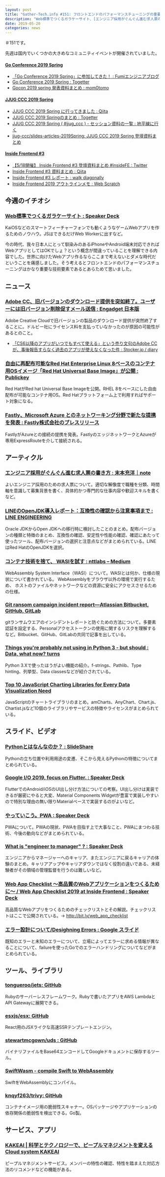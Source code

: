 ```yaml
---
layout: post
title: "Gather-Tech.info #151: フロントエンドのパフォーマンスチューニングの重要性"
description: "Web標準でつくるガラケーサイト、[エンジニア採用がぐんぐん進む求人票の書き方、LINEのOpenJDK導入レポート：互換性の確認から注意事項まで など"
date: 2019-05-20
categories: news
---
```


＃151です。

先週は国内でいくつかの大きめなコミュニティイベントが開催されていました。

#### [Go Conference 2019 Spring](https://gocon.connpass.com/event/124530/)

- [「Go Conference 2019 Spring」に参加してきた！ : Fumiエンジニアブログ](https://engineer-fumi.hatenablog.com/entry/2019/05/18/172000)
- [Go Conference 2019 Spring : Togetter](https://togetter.com/li/1356331)
- [Gocon 2019 spring 発表資料まとめ : mom0tomo](https://mom0tomo.github.io/post/gocon_2019_spring/)

#### [JJUG CCC 2019 Spring](http://www.java-users.jp/ccc2019spring/#/)

- [JJUG CCC 2019 Spring に行ってきました : Qiita](https://qiita.com/taumax/items/2f4ff3a82cb1f243e572)
- [JJUG CCC 2019 Springのまとめ : Togetter](https://togetter.com/li/1356737)
- [JJUG CCC 2019 Spring ( #jjug_ccc ) - セッション資料の一覧 : 地平線に行く](https://yujisoftware.hatenablog.com/entry/2019/05/19/040112)
- [jjug-ccc/slides-articles-2019Spring: JJUG CCC 2019 Spring 登壇資料まとめ](https://github.com/jjug-ccc/slides-articles-2019Spring)

#### [Inside Frontend #3](https://inside-frontend.com/)

- [【5/18開催】 Inside Frontend #3 登壇資料まとめ #insideFE : Twitter](https://twitter.com/i/moments/1129696037717794817)
- [Inside Frontend #3 資料まとめ : Qiita](https://qiita.com/sunasun/items/9e6cc93777027b0c8457)
- [Inside Frontend #3 レポート : walk diagonally](https://walk-diagonally.hatenablog.com/entry/2019/05/19/175203)
- [Inside Frontend 2019 アウトラインメモ : Web Scratch](https://efcl.info/2019/05/18/inside-frontend-2019/)

## 今週のイチオシ

### [Web標準でつくるガラケーサイト : Speaker Deck](https://speakerdeck.com/kosamari/webbiao-zhun-detukurugarakesaito)

KaiOSなどのスマートフィーチャーフォンでも動くようなゲームWebアプリを作るためのノウハウ。JSはできるだけWeb Workerに出すなど。

今の時代、我々日本人にとって馴染みのあるiPhoneやAndroid端末対応できればWebアプリとしてはOKでしょ？という概念が間違っていることを理解できる内容でした。世界に向けたWebアプリ作るならここまで考えないとダメな時代だということを痛感しました。そう考えるとフロントエンドのパフォーマンスチューニングはかなり重要な技術要素であるとあらためて思いました。

## ニュース

### [Adobe CC、旧バージョンのダウンロード提供を突如終了。ユーザーには旧バージョン削除促すメール送信 : Engadget 日本版](https://japanese.engadget.com/2019/05/14/adobe-cc-2/)

Adobe Creative Cloudで旧バージョンの製品のダウンロード提供が突然終了することに。ドルビー社にライセンス料を支払っていなかったのが原因の可能性があるとのこと。

- [「CS6以降のアプリがいつでもすべて使える」という売り文句のAdobe CCが、事後報告すらなく過去のアプリが使えなくなった件 : Stocker.jp / diary](https://stocker.jp/diary/adobe-cc/)

### [自由に再配布可能なRed Hat Enterprise Linux 8ベースのコンテナ用OSイメージ「Red Hat Universal Base Image」が公開 : Publickey](https://www.publickey1.jp/blog/19/red_hat_enterprise_linux_8osred_hat_universal_base_image.html)

Red HatがRed hat Universal Base Imageを公開。RHEL 8をベースにした自由配布が可能なコンテナ用OS。Red Hatプラットフォーム上で利用すればサポート対象になる。

### [Fastly、Microsoft Azure とのネットワーキング分野で新たな提携を発表 : Fastly株式会社のプレスリリース](https://prtimes.jp/main/html/rd/p/000000002.000037639.html)

FastlyがAzureとの接続の提携を発表。FastlyのエッジネットワークとAzureが専用ExpressRouteを介して接続される。

## アーティクル

### [エンジニア採用がぐんぐん進む求人票の書き方 : 末本充洋｜note](https://note.mu/sue19920610/n/n925ddfcbbbfc)

よいエンジニア採用のための求人票について。適切な解像度で職種を分類、時間軸を意識して募集背景を書く、具体的かつ専門的な仕事内容や歓迎スキルを書くなど。

### [LINEのOpenJDK導入レポート：互換性の確認から注意事項まで : LINE ENGINEERING](https://engineering.linecorp.com/ja/blog/line-open-jdk/)

Oracle JDKからOpen JDKへの移行時に検討したことのまとめ。配布バージョンの種類と特徴のまとめ、互換性の確認、安定性や性能の確認、確認にあたって使ったツール、配布バージョンの選択と注意点などがまとめられている。LINEはRed HatのOpenJDKを選択。

### [コンテナ技術を捨て、 WASIを試す : nttlabs – Medium](https://medium.com/nttlabs/wasi-6060b243ac90)

WebAssembly System Interface（WASI）について。WASIとは何か、仕様の現状について書かれている。 WebAssemblyをブラウザ以外の環境で実行するため、 ホストのファイルやネットワークなどの資源に安全にアクセスさせるための仕様。

### [Git ransom campaign incident report—Atlassian Bitbucket, GitHub, GitLab](https://github.blog/2019-05-14-git-ransom-campaign-incident-report/)

gitランサムウエアのインシデントレポートと防ぐための方法について。多要素認証を設定する、Personalアクセストークンの使用に関するリスクを理解するなど。Bitbucket、GitHub、GitLabの共同で記事を出している。

### [Things you're probably not using in Python 3 - but should : Data, what now? turns](https://datawhatnow.com/things-you-are-probably-not-using-in-python-3-but-should/)

Python 3.Xで使ったほうがよい機能の紹介。f-strings、Pathlib、Type hinting、列挙型、Data classesなどが紹介されている。

### [Top 10 JavaScript Charting Libraries for Every Data Visualization Need](https://hackernoon.com/10-javascript-charting-libraries-data-visualization-b77523d23372)	

JavaScriptのチャートライブラリのまとめ。amCharts、AnyChart、Chart.js、Chartist.jsなど10個のライブラリやサービスの特徴やライセンスがまとめられている。

## スライド、ビデオ

### [Pythonとはなんなのか？ : SlideShare](https://www.slideshare.net/shibats/python-144921719)

Pythonの立ち位置や利用用途の変遷、そこから見えるPythonの特徴についてまとめられている。

### [Google I/O 2019, focus on Flutter. : Speaker Deck](https://speakerdeck.com/yumatan/google-io-2019)

FlutterでのAndroid/iOSのUI出し分け方法についての考察。UI出し分けは実装できるが厳密にやると大変、Material Components Widgetが豊富で実装しやすいので特別な理由の無い限りMaterialベースで実装するのがよいなど。

### [やっていこう。PWA : Speaker Deck](https://speakerdeck.com/oliver_diary/yatuteikou-pwa)

PWAについて。PWAの現状、PWAを目指す上で大事なこと、PWAにまつわる技術、今後の動向などがまとめられている。

### [What is "engineer to manager" ? : Speaker Deck](https://speakerdeck.com/katsuma/what-is-engineer-to-manager)

エンジニアからマネージャーへのキャリア、またエンジニアに戻るキャリアの体験のまとめ。キャリアアップやキャリアダウンではなく役割の違いである、未経験者がその領域の管理監督を行うのは難しいなど。

### [Web App Checklist 〜高品質のWebアプリケーションをつくるために〜 / Web App Checklist 2019 at Inside Frontend : Speaker Deck](https://speakerdeck.com/herablog/web-app-checklist-2019-at-inside-frontend)

高品質なWebアプリをつくるためのチェックリストとその解説。チェックリストはここで公開されている。→ http://bit.ly/web_app_checklist

### [エラー設計について/Desighning Errors : Google スライド](https://docs.google.com/presentation/d/1JIdZ4IVW2D3kEFUtWSvHNes3r3ykojGuUAQAnhmEVs0/mobilepresent?slide=id.g4204ea1550_1_336)

既知のエラーと未知のエラーについて、立場によってエラーに求める情報が異なることについて、failureを使ったGoでのエラーハンドリングについてなどがまとめられている。

## ツール、ライブラリ

### [tongueroo/jets: GitHub](https://github.com/tongueroo/jets)

Rubyのサーバーレスフレームワーク。Rubyで書いたアプリをAWS LambdaとAPI Gatewayに展開できる。

### [esxjs/esx: GitHub](https://github.com/esxjs/esx)

React用のJSXライクな高速SSRテンプレートエンジン。

### [stewartmcgown/uds : GitHub](https://github.com/stewartmcgown/uds)

バイナリファイルをBase64エンコードしてGoogleドキュメントに保存するツール。

### [SwiftWasm - compile Swift to WebAssembly](https://swiftwasm.org/)

SwiftをWebAssemblyにコンパイル。

### [knqyf263/trivy: GitHub](https://github.com/knqyf263/trivy)

コンテナイメージ用の脆弱性スキャナー。OSパッケージやアプリケーションの依存関係の脆弱性を検出できる。Go製。

## サービス、アプリ

### [KAKEAI | 科学とテクノロジーで、ピープルマネジメントを変えるCloud system KAKEAI](https://service.kakeai.com/)

ピープルマネジメントサービス。メンバーの特性の確認、特性を踏まえた対応方法のリコメンドなどの機能がある。

